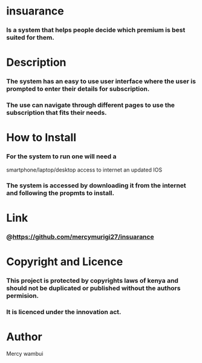 # insuarance
 ### Is a system that helps people decide which premium is best suited for them.

# Description
 ### The system has an easy to use user interface where the user is prompted to enter their details for subscription.
 ### The use can navigate through different pages to use the subscription that fits their needs.

# How to Install
 ### For the system to run one will need a
smartphone/laptop/desktop
access to internet
an updated IOS
 ### The system is accessed by downloading it from the internet and following the propmts to install.


# Link
 ### @https://github.com/mercymurigi27/insuarance


# Copyright and Licence
 ### This project is protected by copyrights laws of kenya and should not be duplicated or published without the authors permision.
 ### It is licenced under the innovation act.

# Author
  Mercy wambui